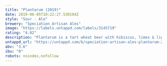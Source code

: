 ```yaml
---
title: "Plantarum (2019)"
date: 2019-06-05T10:22:27.530184Z
style: "Sour - Ale"
brewery: "Speciation Artisan Ales"
image: "https://labels.untappd.com/labels/3145719"
rating: "4.02"
description: "Plantarum is a tart wheat beer with hibiscus, limes & lightly dry hopped with Citra! This beer was designed with spring on the mind."
untappd_url: "https://untappd.com/b/speciation-artisan-ales-plantarum-2019/3145719"
abv: "3.6"
ibu: "0"
robots: noindex,nofollow
---
```

